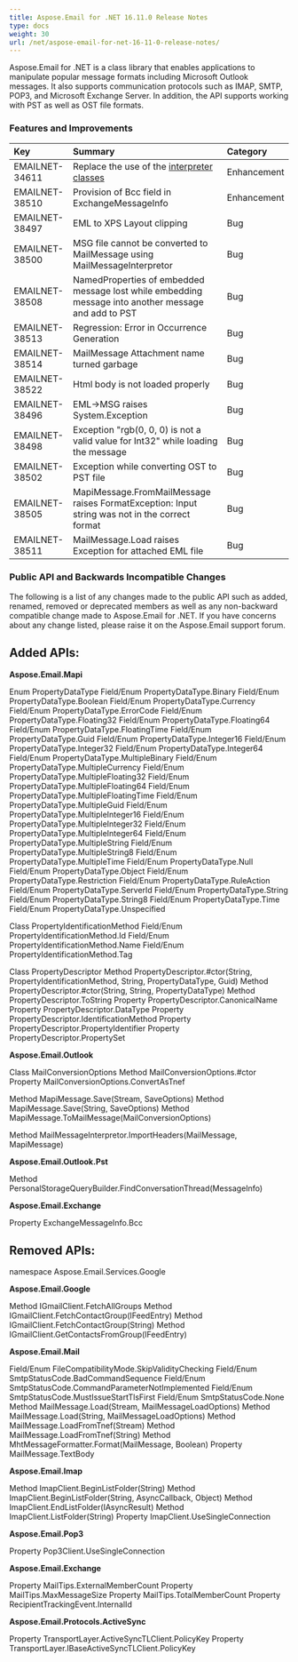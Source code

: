 ```yaml
---
title: Aspose.Email for .NET 16.11.0 Release Notes
type: docs
weight: 30
url: /net/aspose-email-for-net-16-11-0-release-notes/
---
```


Aspose.Email for .NET is a class library that enables applications to manipulate popular message formats including Microsoft Outlook messages. It also supports communication protocols such as IMAP, SMTP, POP3, and Microsoft Exchange Server. In addition, the API supports working with PST as well as OST file formats.
### **Features and Improvements**

|**Key** |**Summary** |**Category** |
| :- | :- | :- |
|EMAILNET-34611 |Replace the use of the [interpreter classes](/email/net/managing-message-files-with-aspose-email-outlook/)|Enhancement |
|EMAILNET-38510 |Provision of Bcc field in ExchangeMessageInfo |Enhancement |
|EMAILNET-38497 |EML to XPS Layout clipping |Bug |
|EMAILNET-38500 |MSG file cannot be converted to MailMessage using MailMessageInterpretor |Bug |
|EMAILNET-38508 |NamedProperties of embedded message lost while embedding message into another message and add to PST |Bug |
|EMAILNET-38513 |Regression: Error in Occurrence Generation |Bug |
|EMAILNET-38514 |MailMessage Attachment name turned garbage |Bug |
|EMAILNET-38522 |Html body is not loaded properly |Bug |
|EMAILNET-38496 |EML->MSG raises System.Exception |Bug |
|EMAILNET-38498 |Exception "rgb(0, 0, 0) is not a valid value for Int32" while loading the message |Bug |
|EMAILNET-38502 |Exception while converting OST to PST file |Bug |
|EMAILNET-38505 |MapiMessage.FromMailMessage raises FormatException: Input string was not in the correct format |Bug |
|EMAILNET-38511 |MailMessage.Load raises Exception for attached EML file |Bug |
### **Public API and Backwards Incompatible Changes**
The following is a list of any changes made to the public API such as added, renamed, removed or deprecated members as well as any non-backward compatible change made to Aspose.Email for .NET. If you have concerns about any change listed, please raise it on the Aspose.Email support forum.
## **Added APIs:**
**Aspose.Email.Mapi**

Enum PropertyDataType
Field/Enum PropertyDataType.Binary
Field/Enum PropertyDataType.Boolean
Field/Enum PropertyDataType.Currency
Field/Enum PropertyDataType.ErrorCode
Field/Enum PropertyDataType.Floating32
Field/Enum PropertyDataType.Floating64
Field/Enum PropertyDataType.FloatingTime
Field/Enum PropertyDataType.Guid
Field/Enum PropertyDataType.Integer16
Field/Enum PropertyDataType.Integer32
Field/Enum PropertyDataType.Integer64
Field/Enum PropertyDataType.MultipleBinary
Field/Enum PropertyDataType.MultipleCurrency
Field/Enum PropertyDataType.MultipleFloating32
Field/Enum PropertyDataType.MultipleFloating64
Field/Enum PropertyDataType.MultipleFloatingTime
Field/Enum PropertyDataType.MultipleGuid
Field/Enum PropertyDataType.MultipleInteger16
Field/Enum PropertyDataType.MultipleInteger32
Field/Enum PropertyDataType.MultipleInteger64
Field/Enum PropertyDataType.MultipleString
Field/Enum PropertyDataType.MultipleString8
Field/Enum PropertyDataType.MultipleTime
Field/Enum PropertyDataType.Null
Field/Enum PropertyDataType.Object
Field/Enum PropertyDataType.Restriction
Field/Enum PropertyDataType.RuleAction
Field/Enum PropertyDataType.ServerId
Field/Enum PropertyDataType.String
Field/Enum PropertyDataType.String8
Field/Enum PropertyDataType.Time
Field/Enum PropertyDataType.Unspecified

Class PropertyIdentificationMethod
Field/Enum PropertyIdentificationMethod.Id
Field/Enum PropertyIdentificationMethod.Name
Field/Enum PropertyIdentificationMethod.Tag

Class PropertyDescriptor
Method PropertyDescriptor.#ctor(String, PropertyIdentificationMethod, String, PropertyDataType, Guid)
Method PropertyDescriptor.#ctor(String, String, PropertyDataType)
Method PropertyDescriptor.ToString
Property PropertyDescriptor.CanonicalName
Property PropertyDescriptor.DataType
Property PropertyDescriptor.IdentificationMethod
Property PropertyDescriptor.PropertyIdentifier
Property PropertyDescriptor.PropertySet

**Aspose.Email.Outlook**

Class MailConversionOptions
Method MailConversionOptions.#ctor
Property MailConversionOptions.ConvertAsTnef

Method MapiMessage.Save(Stream, SaveOptions)
Method MapiMessage.Save(String, SaveOptions)
Method MapiMessage.ToMailMessage(MailConversionOptions)

Method MailMessageInterpretor.ImportHeaders(MailMessage, MapiMessage)

**Aspose.Email.Outlook.Pst**

Method PersonalStorageQueryBuilder.FindConversationThread(MessageInfo)

**Aspose.Email.Exchange**

Property ExchangeMessageInfo.Bcc
## **Removed APIs:**
namespace Aspose.Email.Services.Google

**Aspose.Email.Google**

Method IGmailClient.FetchAllGroups
Method IGmailClient.FetchContactGroup(IFeedEntry)
Method IGmailClient.FetchContactGroup(String)
Method IGmailClient.GetContactsFromGroup(IFeedEntry)

**Aspose.Email.Mail**

Field/Enum FileCompatibilityMode.SkipValidityChecking
Field/Enum SmtpStatusCode.BadCommandSequence
Field/Enum SmtpStatusCode.CommandParameterNotImplemented
Field/Enum SmtpStatusCode.MustIssueStartTlsFirst
Field/Enum SmtpStatusCode.None
Method MailMessage.Load(Stream, MailMessageLoadOptions)
Method MailMessage.Load(String, MailMessageLoadOptions)
Method MailMessage.LoadFromTnef(Stream)
Method MailMessage.LoadFromTnef(String)
Method MhtMessageFormatter.Format(MailMessage, Boolean)
Property MailMessage.TextBody

**Aspose.Email.Imap**

Method ImapClient.BeginListFolder(String)
Method ImapClient.BeginListFolder(String, AsyncCallback, Object)
Method ImapClient.EndListFolder(IAsyncResult)
Method ImapClient.ListFolder(String)
Property ImapClient.UseSingleConnection

**Aspose.Email.Pop3**

Property Pop3Client.UseSingleConnection

**Aspose.Email.Exchange**

Property MailTips.ExternalMemberCount
Property MailTips.MaxMessageSize
Property MailTips.TotalMemberCount
Property RecipientTrackingEvent.InternalId

**Aspose.Email.Protocols.ActiveSync**

Property TransportLayer.ActiveSyncTLClient.PolicyKey
Property TransportLayer.IBaseActiveSyncTLClient.PolicyKey
